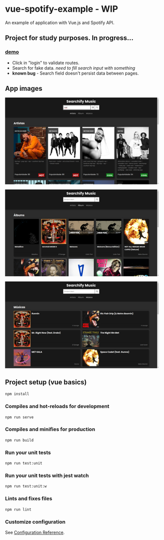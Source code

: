 # vue-spotify-example - WIP

An example of application with Vue.js and Spotify API.

## Project for study purposes. In progress...

### [demo](https://arturguitelar.github.io/vue-spotify-example/)
- Click in "login" to validate routes.
- Search for fake data. *need to fill search input with something*
- **known bug** - Search field doesn't persist data between pages. 

## App images

![alt Artists](docs/exemplo-01.png)

![alt Albums](docs/exemplo-02.png)

![alt Tracks](docs/exemplo-03.png)

## Project setup (vue basics)

```
npm install
```

### Compiles and hot-reloads for development

```
npm run serve
```

### Compiles and minifies for production

```
npm run build
```

### Run your unit tests

```
npm run test:unit
```

### Run your unit tests with jest watch

```
npm run test:unit:w
```

### Lints and fixes files

```
npm run lint
```

### Customize configuration

See [Configuration Reference](https://cli.vuejs.org/config/).
